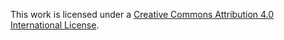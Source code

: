 This work is licensed under a [Creative Commons Attribution 4.0 International License](http://creativecommons.org/licenses/by/4.0/).
